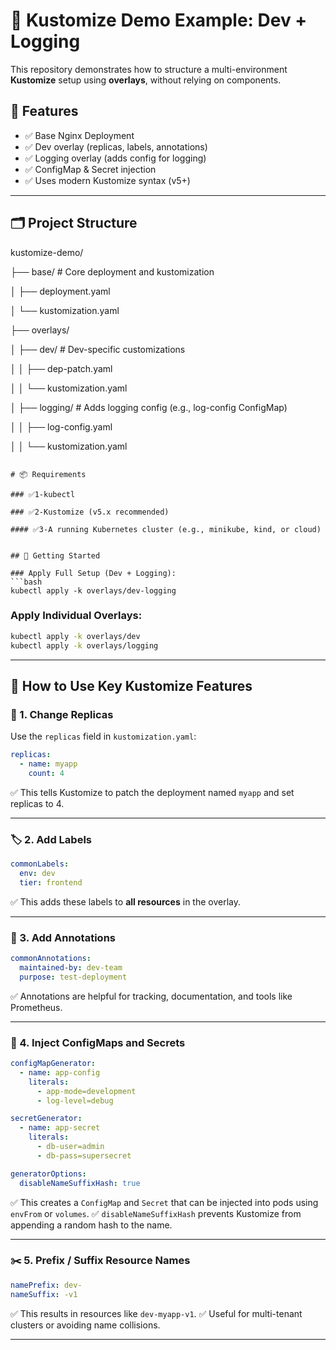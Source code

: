 # 🧩 Kustomize Demo Example: Dev + Logging

This repository demonstrates how to structure a multi-environment **Kustomize** setup using **overlays**, without relying on components.

## 🔧 Features

- ✅ Base Nginx Deployment
- ✅ Dev overlay (replicas, labels, annotations)
- ✅ Logging overlay (adds config for logging)
- ✅ ConfigMap & Secret injection
- ✅ Uses modern Kustomize syntax (v5+)

---

## 🗂 Project Structure

kustomize-demo/


├── base/                  # Core deployment and kustomization


│   ├── deployment.yaml

│   └── kustomization.yaml

├── overlays/

│   ├── dev/               # Dev-specific customizations

│   │   ├── dep-patch.yaml

│   │   └── kustomization.yaml

│   ├── logging/           # Adds logging config (e.g., log-config ConfigMap)

│   │   ├── log-config.yaml

│   │   └── kustomization.yaml

```

# 📦 Requirements

### ✅1-kubectl

### ✅2-Kustomize (v5.x recommended)

#### ✅3-A running Kubernetes cluster (e.g., minikube, kind, or cloud)


## 🚀 Getting Started

### Apply Full Setup (Dev + Logging):
```bash
kubectl apply -k overlays/dev-logging
```

### Apply Individual Overlays:
```bash
kubectl apply -k overlays/dev
kubectl apply -k overlays/logging
```

---

## 🔁 How to Use Key Kustomize Features

### 🔢 1. Change Replicas
Use the `replicas` field in `kustomization.yaml`:
```yaml
replicas:
  - name: myapp
    count: 4
```
✅ This tells Kustomize to patch the deployment named `myapp` and set replicas to 4.

---

### 🏷️ 2. Add Labels
```yaml
commonLabels:
  env: dev
  tier: frontend
```
✅ This adds these labels to **all resources** in the overlay.

---

### 📝 3. Add Annotations
```yaml
commonAnnotations:
  maintained-by: dev-team
  purpose: test-deployment
```
✅ Annotations are helpful for tracking, documentation, and tools like Prometheus.

---

### 🔐 4. Inject ConfigMaps and Secrets
```yaml
configMapGenerator:
  - name: app-config
    literals:
      - app-mode=development
      - log-level=debug

secretGenerator:
  - name: app-secret
    literals:
      - db-user=admin
      - db-pass=supersecret

generatorOptions:
  disableNameSuffixHash: true
```
✅ This creates a `ConfigMap` and `Secret` that can be injected into pods using `envFrom` or `volumes`.
✅ `disableNameSuffixHash` prevents Kustomize from appending a random hash to the name.

---

### ✂️ 5. Prefix / Suffix Resource Names
```yaml
namePrefix: dev-
nameSuffix: -v1
```
✅ This results in resources like `dev-myapp-v1`.
✅ Useful for multi-tenant clusters or avoiding name collisions.

---


